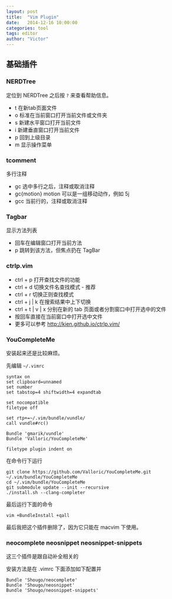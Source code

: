 ```yaml
---
layout: post
title:  "Vim Plugin"
date:   2014-12-16 10:00:00
categories: tool
tags: editor
author: "Victor"
---
```


## 基础插件

### NERDTree

定位到 NERDTree 之后按 ```?``` 来查看帮助信息。

* t 在新tab页面文件
* o 标准在当前窗口打开当前文件或文件夹
* s 新建水平窗口打开当前文件
* i 新建垂直窗口打开当前文件
* p 回到上级目录
* m 显示操作菜单

### tcomment

多行注释

* gc 选中多行之后，注释或取消注释
* gc{motion} motion 可以是一组移动动作，例如 5j
* gcc 当前行的，注释或取消注释


### Tagbar

显示方法列表

* <CR> 回车在编辑窗口打开当前方法
* p 跳转到该方法，但焦点扔在 TagBar

### ctrlp.vim

* ctrl + p 打开查找文件的功能
* ctrl + d 切换文件名查找模式 - 推荐
* ctrl + r 切换正则查找模式
* ctrl + j | k 在搜索结果中上下切换
* ctrl + t | v | x 分别在新的 tab 页面或者分割窗口中打开选中的文件
* 按回车直接在当前窗口中打开选中文件
* 更多可以参考 http://kien.github.io/ctrlp.vim/

### YouCompleteMe

安装起来还是比较麻烦。

先编辑 ```~/.vimrc```

```
syntax on
set clipboard=unnamed
set number
set tabstop=4 shiftwidth=4 expandtab

set nocompatible
filetype off

set rtp+=~/.vim/bundle/vundle/
call vundle#rc()

Bundle 'gmarik/vundle'
Bundle 'Valloric/YouCompleteMe'

filetype plugin indent on
```

在命令行下运行

```
git clone https://github.com/Valloric/YouCompleteMe.git ~/.vim/bundle/YouCompleteMe
cd ~/.vim/bundle/YouCompleteMe
git submodule update --init --recursive
./install.sh --clang-completer
```

最后运行下面的命令

```
vim +BundleInstall +qall
```

最后我把这个插件删除了，因为它只能在 macvim 下使用。

### neocomplete neosnippet neosnippet-snippets

这三个插件是跟自动补全相关的

安装方法是在 .vimrc 下面添加如下配置并

```
Bundle 'Shougo/neocomplete'
Bundle 'Shougo/neosnippet'
Bundle 'Shougo/neosnippet-snippets'
```
